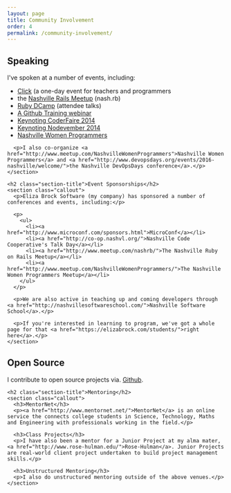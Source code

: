 ```yaml
---
layout: page
title: Community Involvement
order: 4
permalink: /community-involvement/
---
```

<section class="full-column">
  <section class="half-column">
    <h2 class="section-title">Speaking</h2>
    <section class="callout">
      <p>I've spoken at a number of events, including:</p>
      <p>
        <ul>
          <li><a href="http://www.nashvillecode.org/">Click</a> (a one-day event for teachers and programmers</li>
          <li>the <a href="http://www.meetup.com/nashrb/events/14547054/">Nashville Rails Meetup</a> (nash.rb)</li>
          <li><a href="http://rubydcamp.org/">Ruby DCamp</a> (attendee talks)</li>
          <li><a href="https://www.youtube.com/watch?v=m0t1mOeAJgs">A Github Training webinar</a></li>
          <li><a href="http://lanyrd.com/2014/coderfaire-tennessee/">Keynoting CoderFaire 2014</a></li>
          <li><a href="http://nodevember.org/">Keynoting Nodevember 2014</a></li>
          <li><a href="http://www.meetup.com/NashvilleWomenProgrammers/events/229031655/">Nashville Women Programmers</a></li>
        </ul>
      </p>

      <p>I also co-organize <a href="http://www.meetup.com/NashvilleWomenProgrammers">Nashville Women Programmers</a> and <a href="http://www.devopsdays.org/events/2016-nashville/welcome/">the Nashville DevOpsDays conference</a>.</p>
    </section>

    <h2 class="section-title">Event Sponsorships</h2>
    <section class="callout">
      <p>Eliza Brock Software (my company) has sponsored a number of conferences and events, including:</p>

      <p>
        <ul>
          <li><a href="http://www.microconf.com/sponsors.html">MicroConf</a></li>
          <li><a href="http://co-op.nashvl.org/">Nashville Code Cooperative's Talk Day</a></li>
          <li><a href="http://www.meetup.com/nashrb/">The Nashville Ruby on Rails Meetup</a></li>
          <li><a href="http://www.meetup.com/NashvilleWomenProgrammers/">The Nashville Women Programmers Meetup</a></li>
        </ul>
      </p>

      <p>We are also active in teaching up and coming developers through <a href="http://nashvillesoftwareschool.com/">Nashville Software School</a>.</p>

      <p>If you're interested in learning to program, we've got a whole page for that <a href="https://elizabrock.com/students/">right here</a>.</p>
    </section>
  </section>
  <section class="half-column">
    <h2 class="section-title">Open Source</h2>
    <section class="callout">
      <p>I contribute to open source projects via. <a href="https://github.com/elizabrock">Github</a>.</p>
    </section>

    <h2 class="section-title">Mentoring</h2>
    <section class="callout">
      <h3>MentorNet</h3>
      <p><a href="http://www.mentornet.net/">MentorNet</a> is an online service the connects college students in Science, Technology, Maths and Engineering with professionals working in the field.</p>

      <h3>Class Projects</h3>
      <p>I have also been a mentor for a Junior Project at my alma mater, <a href="http://www.rose-hulman.edu/">Rose-Hulman</a>. Junior Projects are real-world client project undertaken to build project management skills.</p>

      <h3>Unstructured Mentoring</h3>
      <p>I also do unstructured mentoring outside of the above venues.</p>
    </section>
  </section>
</section>
